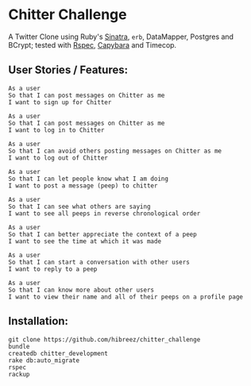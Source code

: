 Chitter Challenge
=================

A Twitter Clone using Ruby's [Sinatra](http://www.sinatrarb.com/), `erb`, DataMapper, Postgres and BCrypt; tested with [Rspec](http://rspec.info/), [Capybara](https://github.com/jnicklas/capybara) and Timecop.  

User Stories / Features:
-------
```
As a user
So that I can post messages on Chitter as me
I want to sign up for Chitter

As a user
So that I can post messages on Chitter as me
I want to log in to Chitter

As a user
So that I can avoid others posting messages on Chitter as me
I want to log out of Chitter

As a user
So that I can let people know what I am doing  
I want to post a message (peep) to chitter

As a user
So that I can see what others are saying  
I want to see all peeps in reverse chronological order

As a user
So that I can better appreciate the context of a peep
I want to see the time at which it was made

As a user
So that I can start a conversation with other users
I want to reply to a peep

As a user
So that I can know more about other users
I want to view their name and all of their peeps on a profile page
```

Installation:
------
```
git clone https://github.com/hibreez/chitter_challenge
bundle
createdb chitter_development
rake db:auto_migrate
rspec
rackup
```

